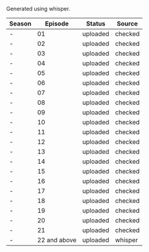 Generated using whisper.  

|Season|Episode|Status|Source|
|---|---|---|---|
|-|01|uploaded|checked|
|-|02|uploaded|checked|
|-|03|uploaded|checked|
|-|04|uploaded|checked|
|-|05|uploaded|checked|
|-|06|uploaded|checked|
|-|07|uploaded|checked|
|-|08|uploaded|checked|
|-|09|uploaded|checked|
|-|10|uploaded|checked|
|-|11|uploaded|checked|
|-|12|uploaded|checked|
|-|13|uploaded|checked|
|-|14|uploaded|checked|
|-|15|uploaded|checked|
|-|16|uploaded|checked|
|-|17|uploaded|checked|
|-|18|uploaded|checked|
|-|19|uploaded|checked|
|-|20|uploaded|checked|
|-|21|uploaded|checked|
|-|22 and above|uploaded|whisper|


